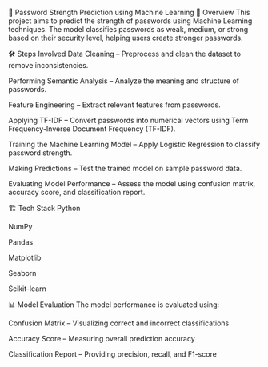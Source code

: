 🔐 Password Strength Prediction using Machine Learning
📌 Overview
This project aims to predict the strength of passwords using Machine Learning techniques. The model classifies passwords as weak, medium, or strong based on their security level, helping users create stronger passwords.

🛠️ Steps Involved
Data Cleaning – Preprocess and clean the dataset to remove inconsistencies.

Performing Semantic Analysis – Analyze the meaning and structure of passwords.

Feature Engineering – Extract relevant features from passwords.

Applying TF-IDF – Convert passwords into numerical vectors using Term Frequency-Inverse Document Frequency (TF-IDF).

Training the Machine Learning Model – Apply Logistic Regression to classify password strength.

Making Predictions – Test the trained model on sample password data.

Evaluating Model Performance – Assess the model using confusion matrix, accuracy score, and classification report.

🏗️ Tech Stack
Python

NumPy

Pandas

Matplotlib

Seaborn

Scikit-learn

📊 Model Evaluation
The model performance is evaluated using:

Confusion Matrix – Visualizing correct and incorrect classifications

Accuracy Score – Measuring overall prediction accuracy

Classification Report – Providing precision, recall, and F1-score

